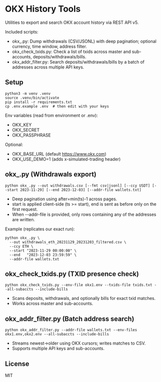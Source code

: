 # OKX History Tools

Utilities to export and search OKX account history via REST API v5.

Included scripts:
- okx_.py: Dump withdrawals (CSV/JSONL) with deep pagination; optional currency, time window, address filter.
- okx_check_txids.py: Check a list of txids across master and sub-accounts, deposits/withdrawals/bills.
- okx_addr_filter.py: Search deposits/withdrawals/bills by a batch of addresses across multiple API keys.

## Setup

```
python3 -m venv .venv
source .venv/bin/activate
pip install -r requirements.txt
cp .env.example .env  # then edit with your keys
```

Env variables (read from environment or .env):
- OKX_KEY
- OKX_SECRET
- OKX_PASSPHRASE

Optional:
- OKX_BASE_URL (default https://www.okx.com)
- OKX_USE_DEMO=1 (adds x-simulated-trading header)

## okx_.py (Withdrawals export)

```
python okx_.py --out withdrawals.csv [--fmt csv|jsonl] [--ccy USDT] [--start 2023-11-29] [--end 2023-12-03] [--addr-file wallets.txt]
```

- Deep pagination using after=min(ts)-1 across pages.
- start is applied client-side (ts >= start), end is sent as before only on the first request.
- When --addr-file is provided, only rows containing any of the addresses are written.

Example (replicates our exact run):
```
python okx_.py \
  --out withdrawals_eth_20231129_20231203_filtered.csv \
  --ccy ETH \
  --start "2023-11-29 00:00:00" \
  --end   "2023-12-03 23:59:59" \
  --addr-file wallets.txt
```

## okx_check_txids.py (TXID presence check)

```
python okx_check_txids.py --env-file okx1.env --txids-file txids.txt --all-subaccts --include-bills
```

- Scans deposits, withdrawals, and optionally bills for exact txid matches.
- Works across master and sub-accounts.

## okx_addr_filter.py (Batch address search)

```
python okx_addr_filter.py --addr-file wallets.txt --env-files okx1.env,okx2.env --all-subaccts --include-bills
```

- Streams newest->older using OKX cursors; writes matches to CSV.
- Supports multiple API keys and sub-accounts.

## License

MIT
